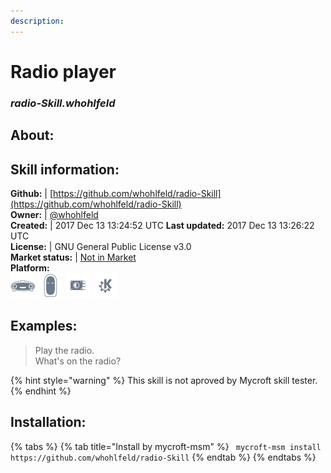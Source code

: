 ```yaml
---    
description:   
---    
```

# Radio player  
### _radio-Skill.whohlfeld_  
## About:  


## Skill information:  
**Github:** | [https://github.com/whohlfeld/radio-Skill](https://github.com/whohlfeld/radio-Skill)  
**Owner:** | [@whohlfeld](https://github.com/whohlfeld)  
**Created:** | 2017 Dec 13 13:24:52 UTC  **Last updated:** 2017 Dec 13 13:26:22 UTC  
**License:** | GNU General Public License v3.0  
**Market status:** | [Not in Market](https://market.mycroft.ai/skill/)  
**Platform:**  
 ![](../.gitbook/assets/mark-1-icon.png)  ![](../.gitbook/assets/mark-2-icon.png)  ![](../.gitbook/assets/picroft-icon.png)  ![](../.gitbook/assets/kde.png)   
## Examples:  
> Play the radio.  
> What's on the radio?  
  
{% hint style="warning" %}
This skill is not aproved by Mycroft skill tester.
{% endhint %}
    
## Installation:  
{% tabs %}
{% tab title="Install by mycroft-msm" %}
``` mycroft-msm install https://github.com/whohlfeld/radio-Skill```
{% endtab %}
  {% endtabs %}
  